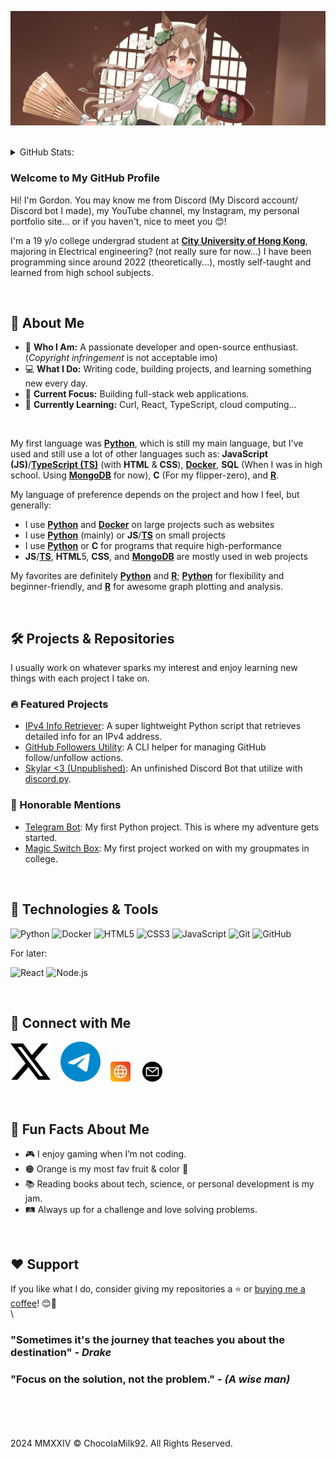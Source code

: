 <!-- PROJECT SHIELDS -->
<!--
*** Markdown "reference style" are in-used to all links for readability.
*** Reference links are enclosed in brackets [ ] instead of parentheses ( ).
*** See the bottom of this document for the declaration of the reference variables
*** for contributors-url, forks-url, etc. This is an optional, concise syntax you may use.
*** https://www.markdownguide.org/basic-syntax/#reference-style-links
-->



[![](img/banner.jpg)](https://beacons.ai/goldenching5838)

<br>

<details>
  <summary>GitHub Stats:</summary>

  <a href="https://github.com/ChocolaMilk92">
    <table>
      <tr>
        <td>
          <img align="center" src="https://github-readme-stats-chocolamilk92.vercel.app/api?username=ChocolaMilk92&cache_seconds=300&show_icons=true&hide_border=true&icon_color=ffca28&title_color=ffa000" />
        </td>
        <td>
          <img align="center" src="https://github-readme-stats-chocolamilk92.vercel.app/api/top-langs?username=ChocolaMilk92&cache_seconds=300&exclude_repo=telegram-bot,magic-switch-box-microbit&layout=donut&hide_border=true&title_color=ffa000" />
        </td>
      </tr>
    </table>
  </a>

</details>


### Welcome to My GitHub Profile
Hi! I'm Gordon. You may know me from Discord (My Discord account/ Discord bot I made), my YouTube channel, my Instagram, my personal portfolio site... or if you haven't, nice to meet you 😊!

I'm a 19 y/o college undergrad student at **[City University of Hong Kong](https://www.cityu.edu.hk/)**, majoring in Electrical engineering? (not really sure for now...) I have been programming since around 2022 (theoretically...), mostly self-taught and learned from high school subjects.

<br>

## 🚀 About Me

- 🌟 **Who I Am:** A passionate developer and open-source enthusiast. (*Copyright infringement* is not acceptable imo)
- 💻 **What I Do:** Writing code, building projects, and learning something new every day.
- 🎯 **Current Focus:** Building full-stack web applications.
- 🌱 **Currently Learning:** Curl, React, TypeScript, cloud computing...

<br>

My first language was **[Python][Python]**, which is still my main language, but I've used and still use a lot of other languages such as: **JavaScript (JS)**/**[TypeScript (TS)][TypeScript]** (with **HTML** & **CSS**), **[Docker][Docker]**, **SQL** (When I was in high school. Using **[MongoDB][MongoDB]** for now), **C** (For my flipper-zero), and **[R](https://www.r-project.org/)**.

My language of preference depends on the project and how I feel, but generally:
- I use **[Python][Python]** and **[Docker][Docker]** on large projects such as websites
- I use **[Python][Python]** (mainly) or **JS**/**[TS][TypeScript]** on small projects
- I use **[Python][Python]** or **C** for programs that require high-performance
- **JS**/**[TS][TypeScript]**, **HTML**5, **CSS**, and **[MongoDB][MongoDB]** are mostly used in web projects

My favorites are definitely **[Python][Python]** and **[R][R]**; **[Python][Python]** for flexibility and beginner-friendly, and **[R][R]** for awesome graph plotting and analysis.

<br>

## 🛠️ Projects & Repositories

I usually work on whatever sparks my interest and enjoy learning new things with each project I take on.

### 🔥 Featured Projects
- [IPv4 Info Retriever](https://github.com/ChocolaMilk92/ipv4-info-retriever): A super lightweight Python script that retrieves detailed info for an IPv4 address.
- [GitHub Followers Utility](https://github.com/ChocolaMilk92/github-followers-utility): A CLI helper for managing GitHub follow/unfollow actions.
- [Skylar <3 (Unpublished)](https://github.com/ChocolaMilk92/Skylar3-Internal): An unfinished Discord Bot that utilize with [discord.py][discord.py_GitHub].


### 🧠 Honorable Mentions
- [Telegram Bot](https://github.com/ChocolaMilk92/telegram-bot): My first Python project. This is where my adventure gets started.
- [Magic Switch Box](https://github.com/ChocolaMilk92/magic-switch-box-microbit): My first project worked on with my groupmates in college.

<br>

## 🔧 Technologies & Tools
![Python](https://img.shields.io/badge/-Python-3776AB?logo=python&logoColor=white&style=flat-square)
![Docker](https://img.shields.io/badge/-Docker-2496ED?logo=docker&logoColor=white&style=flat-square)
![HTML5](https://img.shields.io/badge/-HTML5-E34F26?logo=html5&logoColor=white&style=flat-square)
![CSS3](https://img.shields.io/badge/-CSS3-1572B6?logo=css3&logoColor=white&style=flat-square)
![JavaScript](https://img.shields.io/badge/-JavaScript-F7DF1E?logo=javascript&logoColor=black&style=flat-square)
![Git](https://img.shields.io/badge/-Git-F05032?logo=git&logoColor=white&style=flat-square)
![GitHub](https://img.shields.io/badge/-GitHub-181717?logo=github&logoColor=white&style=flat-square)

For later:

![React](https://img.shields.io/badge/-React-61DAFB?logo=react&logoColor=black&style=flat-square)
![Node.js](https://img.shields.io/badge/-Node.js-339933?logo=node.js&logoColor=white&style=flat-square)

<br>

## 🤝 Connect with Me

[![X](https://raw.githubusercontent.com/CLorant/readme-social-icons/main/large/colored/twitter-x.svg)][Contact_X] &nbsp;&nbsp; [![Telegram](https://raw.githubusercontent.com/CLorant/readme-social-icons/main/large/filled/telegram.svg)][Contact_TG] &nbsp;&nbsp; [![Website](img/web_32x32.png)][My_Website] &nbsp; &nbsp; [![Email Me](img/email_32x32.png)][Contact_Email]

<br>

## 🌟 Fun Facts About Me

- 🎮 I enjoy gaming when I’m not coding.
- 🟠 Orange is my most fav fruit & color 🍊
- 📚 Reading books about tech, science, or personal development is my jam.
- 🛤️ Always up for a challenge and love solving problems.

<br>

## ❤️ Support

If you like what I do, consider giving my repositories a ⭐ or [buying me a coffee](https://buymeacoffee.com/goldenlight6628)! 😊🥺
\
\
### "Sometimes it's the journey that teaches you about the destination" - *Drake*

### "Focus on the solution, not the problem." - *(A wise man)*
\
\
\
\
2024 MMXXIV © ChocolaMilk92. All Rights Reserved.



<!--Links in use in this markdown for references-->

[Contact_Email]: mailto:cont.chocolamilk92.dev@outlook.com

[Contact_X]: https://x.com/goldenlight6628

[My_Website]: https://beacons.ai/goldenching5838

[Contact_TG]: https://t.me/CodeCrafter404

[City_UHK]: https://www.cityu.edu.hk/

[discord.py_GitHub]: https://github.com/Rapptz/discord.py

[Python]: https://www.python.org/downloads/

[Docker]: https://www.docker.com/

[R]: https://www.r-project.org/

[TypeScript]: https://www.typescriptlang.org/

[MongoDB]: https://www.mongodb.com/
